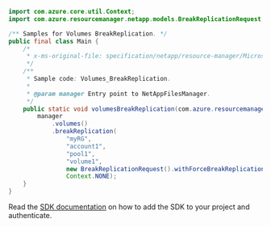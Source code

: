 ```java
import com.azure.core.util.Context;
import com.azure.resourcemanager.netapp.models.BreakReplicationRequest;

/** Samples for Volumes BreakReplication. */
public final class Main {
    /*
     * x-ms-original-file: specification/netapp/resource-manager/Microsoft.NetApp/stable/2021-08-01/examples/Volumes_BreakReplication.json
     */
    /**
     * Sample code: Volumes_BreakReplication.
     *
     * @param manager Entry point to NetAppFilesManager.
     */
    public static void volumesBreakReplication(com.azure.resourcemanager.netapp.NetAppFilesManager manager) {
        manager
            .volumes()
            .breakReplication(
                "myRG",
                "account1",
                "pool1",
                "volume1",
                new BreakReplicationRequest().withForceBreakReplication(false),
                Context.NONE);
    }
}
```

Read the [SDK documentation](https://github.com/Azure/azure-sdk-for-java/blob/azure-resourcemanager-netapp_1.0.0-beta.7/sdk/netapp/azure-resourcemanager-netapp/README.md) on how to add the SDK to your project and authenticate.
